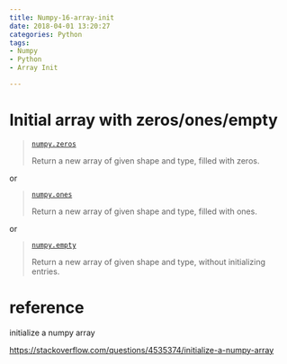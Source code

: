 ```yaml
---
title: Numpy-16-array-init
date: 2018-04-01 13:20:27
categories: Python
tags:
- Numpy
- Python
- Array Init

---
```


# Initial array with zeros/ones/empty

> [`numpy.zeros`](http://docs.scipy.org/doc/numpy/reference/generated/numpy.zeros.html)
>
> Return a new array of given shape and type, filled with zeros.

or

> [`numpy.ones`](http://docs.scipy.org/doc/numpy/reference/generated/numpy.ones.html)
>
> Return a new array of given shape and type, filled with ones.

or

> [`numpy.empty`](http://docs.scipy.org/doc/numpy/reference/generated/numpy.empty.html#numpy.empty)
>
> Return a new array of given shape and type, without initializing entries.

# reference

initialize a numpy array

https://stackoverflow.com/questions/4535374/initialize-a-numpy-array